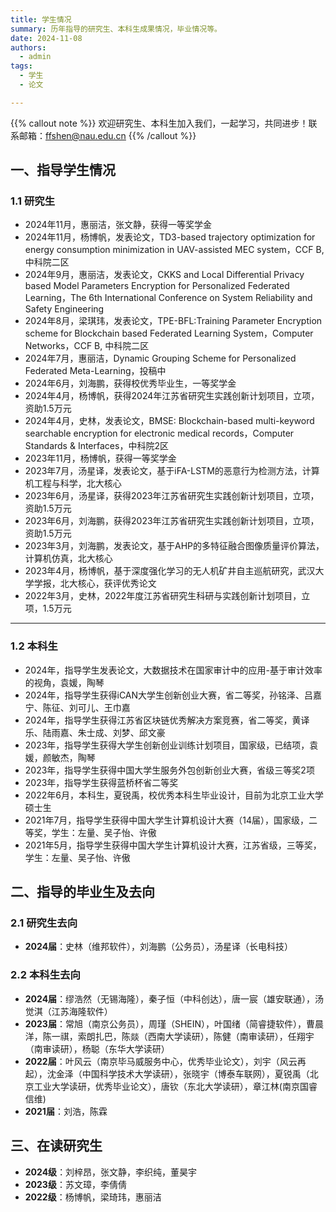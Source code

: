 ```yaml
---
title: 学生情况
summary: 历年指导的研究生、本科生成果情况，毕业情况等。
date: 2024-11-08
authors:
  - admin
tags:
  - 学生
  - 论文

---
```



{{% callout note %}}
欢迎研究生、本科生加入我们，一起学习，共同进步！联系邮箱：ffshen@nau.edu.cn
{{% /callout %}}

## 一、指导学生情况
### 1.1 研究生
- 2024年11月，惠丽洁，张文静，获得一等奖学金
- 2024年11月，杨博帆，发表论文，TD3-based trajectory optimization for energy consumption minimization in UAV-assisted MEC system，CCF B, 中科院二区
- 2024年9月，惠丽洁，发表论文，CKKS and Local Differential Privacy based Model Parameters Encryption for Personalized Federated Learning，The 6th International Conference on System Reliability and Safety Engineering
- 2024年8月，梁琪玮，发表论文，TPE-BFL:Training Parameter Encryption scheme for Blockchain based Federated Learning System，Computer Networks，CCF B, 中科院二区
- 2024年7月，惠丽洁，Dynamic Grouping Scheme for Personalized Federated Meta-Learning，投稿中
- 2024年6月，刘海鹏，获得校优秀毕业生，一等奖学金
- 2024年4月，杨博帆，获得2024年江苏省研究生实践创新计划项目，立项，资助1.5万元
- 2024年4月，史林，发表论文，BMSE: Blockchain-based multi-keyword searchable encryption for electronic medical records，Computer Standards & Interfaces，中科院2区
- 2023年11月，杨博帆，获得一等奖学金
- 2023年7月，汤星译，发表论文，基于iFA-LSTM的恶意行为检测方法，计算机工程与科学，北大核心
- 2023年6月，汤星译，获得2023年江苏省研究生实践创新计划项目，立项，资助1.5万元
- 2023年6月，刘海鹏，获得2023年江苏省研究生实践创新计划项目，立项，资助1.5万元
- 2023年3月，刘海鹏，发表论文，基于AHP的多特征融合图像质量评价算法，计算机仿真，北大核心
- 2023年4月，杨博帆，基于深度强化学习的无人机矿井自主巡航研究，武汉大学学报，北大核心，获评优秀论文
- 2022年3月，史林，2022年度江苏省研究生科研与实践创新计划项目，立项，1.5万元

---

### 1.2 本科生
- 2024年，指导学生发表论文，大数据技术在国家审计中的应用-基于审计效率的视角，袁媛，陶琴
- 2024年，指导学生获得iCAN大学生创新创业大赛，省二等奖，孙铭泽、吕嘉宁、陈征、刘可儿、王巾嘉
- 2024年，指导学生获得江苏省区块链优秀解决方案竞赛，省二等奖，黄译乐、陆雨嘉、朱士成、刘梦、邱文豪
- 2023年，指导学生获得大学生创新创业训练计划项目，国家级，已结项，袁媛，颜敏杰，陶琴
- 2023年，指导学生获得中国大学生服务外包创新创业大赛，省级三等奖2项
- 2023年，指导学生获得蓝桥杯省二等奖
- 2022年6月，本科生，夏锐禹，校优秀本科生毕业设计，目前为北京工业大学硕士生
- 2021年7月，指导学生获得中国大学生计算机设计大赛（14届），国家级，二等奖，学生：左量、吴子怡、许傲
- 2021年5月，指导学生获得中国大学生计算机设计大赛，江苏省级，三等奖，学生：左量、吴子怡、许傲

## 二、指导的毕业生及去向
### 2.1 研究生去向
- **2024届**：史林（维邦软件），刘海鹏（公务员），汤星译（长电科技）
### 2.2 本科生去向
- **2024届**：缪浩然（无锡海隆），秦子恒（中科创达），唐一宸（雄安联通），汤觉淇（江苏海隆软件）
- **2023届**：常旭（南京公务员），周瑾（SHEIN），叶国绪（简睿捷软件），曹晨洋，陈一祺，索朗扎巴，陈燚（西南大学读研），陈健（南审读研），任翔宇（南审读研），杨聪（东华大学读研）
- **2022届**：叶风云（南京毕马威服务中心，优秀毕业论文），刘宇（风云再起），沈金泽（中国科学技术大学读研），张晓宇（博泰车联网），夏锐禹（北京工业大学读研，优秀毕业论文），唐钦（东北大学读研），章江林(南京国睿信维) 
- **2021届**：刘浩，陈霖

## 三、在读研究生
- **2024级**：刘梓昂，张文静，李织纯，董昊宇
- **2023级**：苏文璋，李倩倩
- **2022级**：杨博帆，梁琦玮，惠丽洁